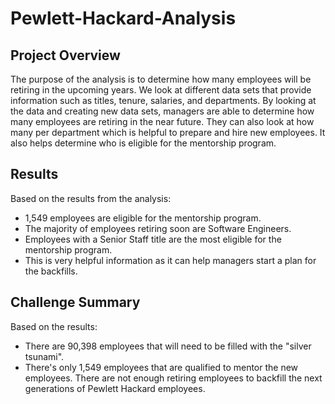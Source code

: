 # Pewlett-Hackard-Analysis
## Project Overview 
The purpose of the analysis is to determine how many employees will be retiring in the upcoming years. We look at different data sets that provide information such as titles, tenure, salaries, and departments. By looking at the data and creating new data sets, managers are able to determine how many employees are retiring in the near future. They can also look at how many per department which is helpful to prepare and hire new employees. It also helps determine who is eligible for the mentorship program. 

## Results
Based on the results from the analysis:
- 1,549 employees are eligible for the mentorship program. 
- The majority of employees retiring soon are Software Engineers. 
- Employees with a Senior Staff title are the most eligible for the mentorship program. 
- This is very helpful information as it can help managers start a plan for the backfills. 

## Challenge Summary 
Based on the results:
- There are 90,398 employees that will need to be filled with the "silver tsunami".
- There's only 1,549 employees that are qualified to mentor the new employees. There are not enough retiring employees to backfill the next generations of Pewlett Hackard employees. 
